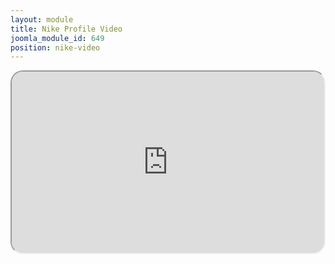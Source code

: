 ```yaml
---
layout: module
title: Nike Profile Video
joomla_module_id: 649
position: nike-video
---
```

<iframe src="http://player.vimeo.com/video/99771825" width="500" height="290" webkitallowfullscreen="" mozallowfullscreen="" allowfullscreen="allowfullscreen" style="border-radius: 20px;"></iframe>
